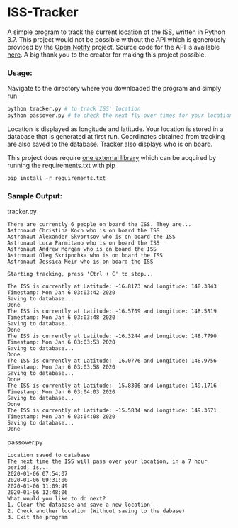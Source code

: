 # ISS-Tracker

A simple program to track the current location of the ISS, written in Python 3.7. This project would not be possible without the API which is generously provided by the [Open Notify](http://open-notify.org/) project. Source code for the API is available [here](https://github.com/open-notify/Open-Notify-API). A big thank you to the creator for making this project possible. 

### Usage:

Navigate to the directory where you downloaded the program and simply run 

```python
python tracker.py # to track ISS' location
python passover.py # to check the next fly-over times for your location
```

Location is displayed as longitude and latitude. Your location is stored in a database that is generated at first run. Coordinates obtained from tracking are also saved to the database. Tracker also displays who is on board. 

This project does require [one external library](https://pypi.org/project/requests/) which can be acquired by running the requirements.txt with pip

```
pip install -r requirements.txt
```



### Sample Output:

tracker.py

```
There are currently 6 people on board the ISS. They are...
Astronaut Christina Koch who is on board the ISS
Astronaut Alexander Skvortsov who is on board the ISS
Astronaut Luca Parmitano who is on board the ISS
Astronaut Andrew Morgan who is on board the ISS
Astronaut Oleg Skripochka who is on board the ISS
Astronaut Jessica Meir who is on board the ISS

Starting tracking, press 'Ctrl + C' to stop...

The ISS is currently at Latitude: -16.8173 and Longitude: 148.3843 Timestamp: Mon Jan 6 03:03:42 2020
Saving to database...
Done
The ISS is currently at Latitude: -16.5709 and Longitude: 148.5819 Timestamp: Mon Jan 6 03:03:48 2020
Saving to database...
Done
The ISS is currently at Latitude: -16.3244 and Longitude: 148.7790 Timestamp: Mon Jan 6 03:03:53 2020
Saving to database...
Done
The ISS is currently at Latitude: -16.0776 and Longitude: 148.9756 Timestamp: Mon Jan 6 03:03:58 2020
Saving to database...
Done
The ISS is currently at Latitude: -15.8306 and Longitude: 149.1716 Timestamp: Mon Jan 6 03:04:03 2020
Saving to database...
Done
The ISS is currently at Latitude: -15.5834 and Longitude: 149.3671 Timestamp: Mon Jan 6 03:04:08 2020
Saving to database...
Done
```

passover.py

```
Location saved to database
The next time the ISS will pass over your location, in a 7 hour period, is...
2020-01-06 07:54:07
2020-01-06 09:31:00
2020-01-06 11:09:49
2020-01-06 12:48:06
What would you like to do next?
1. Clear the database and save a new location
2. Check another location (Without saving to the dabase)
3. Exit the program
```
